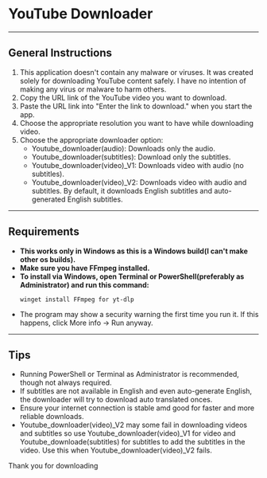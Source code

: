 # __YouTube Downloader__ 

---

## __General Instructions__

1. This application doesn't contain any malware or viruses. It was created solely for downloading YouTube content safely. I have no intention of making any  virus or malware to harm others.
2. Copy the URL link of the YouTube video you want to download.
3. Paste the URL link into "Enter the link to download." when you start the app.
4. Choose the appropriate resolution you want to have while downloading video.
5. Choose the appropriate downloader option:
   - Youtube_downloader(audio): Downloads only the audio.
   - Youtube_downloader(subtitles): Download only the subtitles.
   - Youtube_downloader(video)_V1: Downloads video with audio (no subtitles).
   - Youtube_downloader(video)_V2: Downloads video with audio and subtitles. By default, it downloads English subtitles and auto-generated English subtitles.

---

## __Requirements__

- __This works only in Windows as this is a Windows build(I can't make other os builds).__
- __Make sure you have FFmpeg installed.__
- __To install via Windows, open Terminal or PowerShell(preferably as Administrator) and run this command:__
  ```
  winget install FFmpeg for yt-dlp
  ```
- The program may show a security warning the first time you run it. If this happens, click More info -> Run anyway.

---

## __Tips__

- Running PowerShell or Terminal as Administrator is recommended, though not always required.
- If subtitles are not available in English and even auto-generate English, the downloader will try to download auto translated onces.
- Ensure your internet connection is stable amd good for faster and more reliable downloads.
- Youtube_downloader(video)_V2 may some fail in downloading videos and subtitles so use Youtube_downloader(video)_V1 for video and Youtube_downloade(subtitles) for subtitles to add the subtitles  in the video. Use this when Youtube_downloader(video)_V2 fails.

Thank you for downloading
